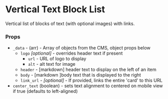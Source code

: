 # Vertical Text Block List

Vertical list of blocks of text (with optional images) with links.

### Props

- `_data` - (arr) - Array of objects from the CMS, object props below
  - `logo` _[optional]_ - overrides header text if present
    - `url` - URL of logo to display
    - `alt` - alt text for image
  - `header` - [markdown] header text to display on the left of an item
  - `body` - [markdown ]body text that is displayed to the right
  - `link_url` - _[optional]_ - If provided, links the entire 'card' to this URL
- `center_text` (boolean) - sets text alignment to centered on mobile view if true (defaults to left-aligned)
